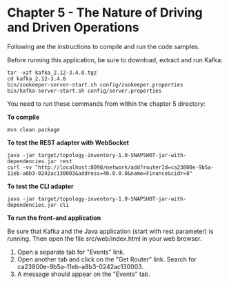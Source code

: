 # Chapter 5 - The Nature of Driving and Driven Operations
Following are the instructions to compile and run the code samples.

Before running this application, be sure to download, extract and run Kafka:
```
tar -xzf kafka_2.12-3.4.0.tgz
cd kafka_2.12-3.4.0
bin/zookeeper-server-start.sh config/zookeeper.properties
bin/kafka-server-start.sh config/server.properties
```

You need to run these commands from within the chapter 5 directory:

**To compile**
```
mvn clean package
```

**To test the REST adapter with WebSocket**
```
java -jar target/topology-inventory-1.0-SNAPSHOT-jar-with-dependencies.jar rest
curl -vv "http://localhost:8090/network/add?routerId=ca23800e-9b5a-11eb-a8b3-0242ac130003&address=40.0.0.0&name=Finance&cidr=8"
```

**To test the CLI adapter**
```
java -jar target/topology-inventory-1.0-SNAPSHOT-jar-with-dependencies.jar cli
```

**To run the front-and application** 

Be sure that Kafka and the Java application (start with rest parameter) is running. Then open the file src/web/index.html in your web browser.

1) Open a separate tab for "Events" link.
2) Open another tab and click on the "Get Router" link. Search for ca23800e-9b5a-11eb-a8b3-0242ac130003.
3) A message should appear on the "Events" tab.
